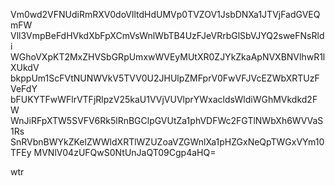 Vm0wd2VFNUdiRmRXV0doVlltdHdUMVp0TVZOV1JsbDNXa1JTVjFadGVEQmFW
Vll3VmpBeFdHVkdXbFpXCmVsWnlWbTB4UzFJeVRrbGlSbVJYQ2sweFNsRldi
WGhoVXpKT2MxZHVSbGRpUmxwWVEyMUtXR0ZJYkZkaApNVXBNVlhwR1lXUkdV
bkppUm1ScFVtNUNWVkV5TVV0U2JHUlpZMFprV0FwVFJVcEZWbXRTUzFVeFdY
bFUKYTFwWFlrVTFjRlpzV25kaU1VVjVUVlprYWxacldsWldiWGhMVkdkd2FW
WnJiRFpXTW5SVFV6Rk5lRnBGClpGVUtZa1phVDFWc2FGTlNWbXh6WVVaS1Rs
SnRVbnBWYkZKelZWWldXRTlWZUZoaVZGWnlXa1pHZGxNeQpTWGxVYm10TFEy
MVNlV04zUFQwS0NtUnJaQT09Cgp4aHQ=

wtr